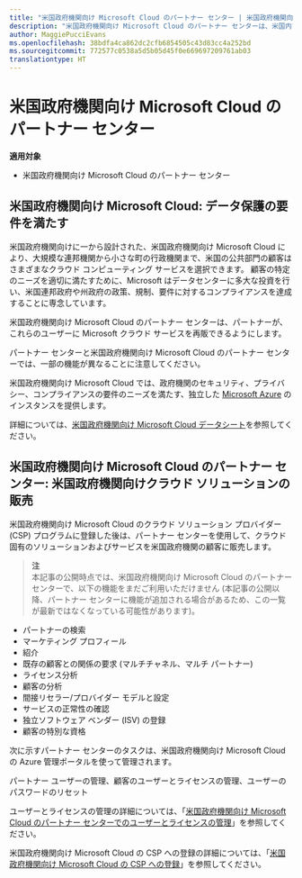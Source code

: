 ```yaml
---
title: "米国政府機関向け Microsoft Cloud のパートナー センター | 米国政府機関向け Microsoft Cloud のパートナー センター"
description: "米国政府機関向け Microsoft Cloud のパートナー センターは、米国内で政府機関とのビジネスを行う顧客に Microsoft クラウド ソリューションを販売する Microsoft パートナー向けのビジネス ポータルです。"
author: MaggiePucciEvans
ms.openlocfilehash: 38bdfa4ca862dc2cfb6854505c43d83cc4a252bd
ms.sourcegitcommit: 772577c0538a5d5b05d45f0e669697209761ab03
translationtype: HT
---
```

# <a name="partner-center-for-microsoft-cloud-for-us-government"></a>米国政府機関向け Microsoft Cloud のパートナー センター

**適用対象**

-  米国政府機関向け Microsoft Cloud のパートナー センター

## <a name="microsoft-cloud-for-us-government-meeting-data-protection-requirements"></a>米国政府機関向け Microsoft Cloud: データ保護の要件を満たす 

米国政府機関向けに一から設計された、米国政府機関向け Microsoft Cloud により、大規模な連邦機関から小さな町の行政機関まで、米国の公共部門の顧客はさまざまなクラウド コンピューティング サービスを選択できます。 顧客の特定のニーズを適切に満たすために、Microsoft はデータセンターに多大な投資を行い、米国連邦政府や州政府の政策、規制、要件に対するコンプライアンスを達成することに専念しています。

米国政府機関向け Microsoft Cloud のパートナー センターは、パートナーが、これらのユーザーに Microsoft クラウド サービスを再販できるようにします。

パートナー センターと米国政府機関向け Microsoft Cloud のパートナー センターでは、一部の機能が異なることに注意してください。

米国政府機関向け Microsoft Cloud では、政府機関のセキュリティ、プライバシー、コンプライアンスの要件のニーズを満たす、独立した [Microsoft Azure](https://azure.microsoft.com/en-us/overview/clouds/government/) のインスタンスを提供します。 

詳細については、[米国政府機関向け Microsoft Cloud データシート](http://download.microsoft.com/download/C/9/C/C9CA3002-DFC4-4ADA-841F-DF42AEC042FB/Microsoft_Azure_Government_Datasheet_EN_US.PDF)を参照してください。

## <a name="partner-center-for-microsoft-cloud-for-us-government-selling-cloud-solutions-for-united-states-government-entities"></a>米国政府機関向け Microsoft Cloud のパートナー センター: 米国政府機関向けクラウド ソリューションの販売

米国政府機関向け Microsoft Cloud のクラウド ソリューション プロバイダー (CSP) プログラムに登録した後は、パートナー センターを使用して、クラウド固有のソリューションおよびサービスを米国政府機関の顧客に販売します。 

>**注**<br>
本記事の公開時点では、米国政府機関向け Microsoft Cloud のパートナー センターで、以下の機能をまだご利用いただけません (本記事の公開以降、パートナー センターに機能が追加される場合があるため、この一覧が最新ではなくなっている可能性があります)。

- パートナーの検索
- マーケティング プロフィール
- 紹介
- 既存の顧客との関係の要求 (マルチチャネル、マルチ パートナー)
- ライセンス分析
- 顧客の分析
- 間接リセラー/プロバイダー モデルと設定
- サービスの正常性の確認
- 独立ソフトウェア ベンダー (ISV) の登録
- 顧客の特別な資格

次に示すパートナー センターのタスクは、米国政府機関向け Microsoft Cloud の Azure 管理ポータルを使って管理されます。 

パートナー ユーザーの管理、顧客のユーザーとライセンスの管理、ユーザーのパスワードのリセット

ユーザーとライセンスの管理の詳細については、「[米国政府機関向け Microsoft Cloud のパートナー センターでのユーザーとライセンスの管理](user-management-in-partner-center-for-microsoft-us-govt-cloud.md)」を参照してください。

米国政府機関向け Microsoft Cloud の CSP への登録の詳細については、「[米国政府機関向け Microsoft Cloud の CSP への登録](enroll-in-csp-for-microsoft-us-govt-cloud.md)」を参照してください。
